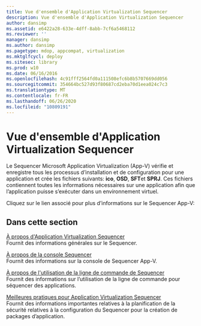 ```yaml
---
title: Vue d'ensemble d'Application Virtualization Sequencer
description: Vue d'ensemble d'Application Virtualization Sequencer
author: dansimp
ms.assetid: e6422a28-633e-4dff-8abb-7cf6a5468112
ms.reviewer: ''
manager: dansimp
ms.author: dansimp
ms.pagetype: mdop, appcompat, virtualization
ms.mktglfcycl: deploy
ms.sitesec: library
ms.prod: w10
ms.date: 06/16/2016
ms.openlocfilehash: 4c91fff2564fd0a111508efc6b8b5707669dd056
ms.sourcegitcommit: 354664bc527d93f80687cd2eba70d1eea024c7c3
ms.translationtype: MT
ms.contentlocale: fr-FR
ms.lasthandoff: 06/26/2020
ms.locfileid: "10809191"
---
```

# Vue d'ensemble d'Application Virtualization Sequencer


Le Sequencer Microsoft Application Virtualization (App-V) vérifie et enregistre tous les processus d’installation et de configuration pour une application et crée les fichiers suivants: **ico**, **OSD**, **SFT**et **SPRJ**. Ces fichiers contiennent toutes les informations nécessaires sur une application afin que l’application puisse s’exécuter dans un environnement virtuel.

Cliquez sur le lien associé pour plus d’informations sur le Sequencer App-V:

## Dans cette section


<a href="" id="about-the-application-virtualization-sequencer"></a>[À propos d'Application Virtualization Sequencer](about-the-application-virtualization-sequencer.md)  
Fournit des informations générales sur le Sequencer.

<a href="" id="about-the-sequencer-console"></a>[À propos de la console Sequencer](about-the-sequencer-console.md)  
Fournit des informations sur la console de Sequencer App-V.

<a href="" id="about-using-the-sequencer-command-line"></a>[À propos de l'utilisation de la ligne de commande de Sequencer](about-using-the-sequencer-command-line.md)  
Fournit des informations sur l’utilisation de la ligne de commande pour séquencer des applications.

<a href="" id="best-practices-for-the-application-virtualization-sequencer"></a>[Meilleures pratiques pour Application Virtualization Sequencer](best-practices-for-the-application-virtualization-sequencer-sp1.md)  
Fournit des informations importantes relatives à la planification de la sécurité relatives à la configuration du Sequencer pour la création de packages d’application.

 

 





